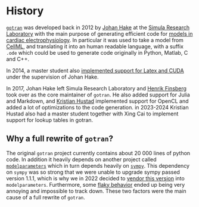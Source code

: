 # History

[`gotran`](https://github.com/ComputationalPhysiology/gotran) was developed back in 2012 by [Johan Hake](https://github.com/johanhake) at the [Simula Research Laboratory](https://www.simula.no) with the main purpose of generating efficient code for [models in cardiac electrophysiology](http://www.scholarpedia.org/article/Models_of_cardiac_cell). In particular it was used to take a model from [CellML](https://www.cellml.org), and translating it into an human readable language, with a suffix `.ode` which could be used to generate code originally in Python, Matlab, C and C++.

In 2014, a master student also [implemented support for Latex and CUDA](https://www.duo.uio.no/handle/10852/41993) under the supervision of Johan Hake.

In 2017, Johan Hake left Simula Research Laboratory and [Henrik Finsberg](https://github.com/finsberg/) took over as the core maintainer of `gotran`. He also added support for Julia and Markdown, and [Kristian Hustad](https://github.com/KGHustad) implemented support for OpenCL and added a lot of optimizations to the code generation. in 2023-2024 Kristian Hustad also had a master student together with Xing Cai to implement support for lookup tables in gotran.


## Why a full rewrite of `gotran`?

The original `gotran` project currently contains about 20 000 lines of python code. In addition it heavily depends on another project called [`modelparameters`](https://github.com/ComputationalPhysiology/modelparameters) which in turn depends heavily on [`sympy`](https://www.sympy.org/en/index.html). This dependency on `sympy` was so strong that we were unable to upgrade sympy passed version 1.1.1, which is why we in 2022 decided to [vendor this version](https://github.com/ComputationalPhysiology/modelparameters/pull/7) into `modelparameters`. Furthermore, some [flaky behavior](https://github.com/ComputationalPhysiology/gotran/issues/24) ended up being very annoying and impossible to track down. These two factors were the main cause of a full rewrite of `gotran`.
